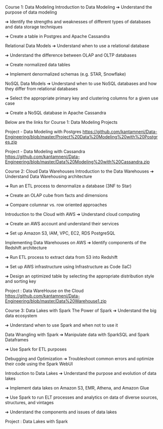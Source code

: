 Course 1: Data Modeling
Introduction to Data Modeling
➔ Understand the purpose of data modeling

➔ Identify the strengths and weaknesses of different types of databases and data storage techniques

➔ Create a table in Postgres and Apache Cassandra

Relational Data Models
➔ Understand when to use a relational database

➔ Understand the difference between OLAP and OLTP databases

➔ Create normalized data tables

➔ Implement denormalized schemas (e.g. STAR, Snowflake)

NoSQL Data Models
➔ Understand when to use NoSQL databases and how they differ from relational databases

➔ Select the appropriate primary key and clustering columns for a given use case

➔ Create a NoSQL database in Apache Cassandra

Below are the links for Course 1: Data Modeling Projects 

Project -  Data Modeling with Postgres 
https://github.com/kantamneni/Data-Engineering/blob/master/Project%20Data%20Modeling%20with%20Postgres.zip

Project - Data Modeling with Cassandra
https://github.com/kantamneni/Data-Engineering/blob/master/Data%20Modeling%20with%20Cassandra.zip

Course 2: Cloud Data Warehouses
Introduction to the Data Warehouses
➔ Understand Data Warehousing architecture

➔ Run an ETL process to denormalize a database (3NF to Star)

➔ Create an OLAP cube from facts and dimensions

➔ Compare columnar vs. row oriented approaches

Introduction to the Cloud with AWS
➔ Understand cloud computing

➔ Create an AWS account and understand their services

➔ Set up Amazon S3, IAM, VPC, EC2, RDS PostgreSQL

Implementing Data Warehouses on AWS
➔ Identify components of the Redshift architecture

➔ Run ETL process to extract data from S3 into Redshift

➔ Set up AWS infrastructure using Infrastructure as Code (IaC)

➔ Design an optimized table by selecting the appropriate distribution style and sorting key

Project : Data WareHouse on the Cloud
https://github.com/kantamneni/Data-Engineering/blob/master/Data%20Warehouse1.zip

Course 3: Data Lakes with Spark
The Power of Spark
➔ Understand the big data ecosystem

➔ Understand when to use Spark and when not to use it

Data Wrangling with Spark
➔ Manipulate data with SparkSQL and Spark Dataframes

➔ Use Spark for ETL purposes

Debugging and Optimization
➔ Troubleshoot common errors and optimize their code using the Spark WebUI

Introduction to Data Lakes
➔ Understand the purpose and evolution of data lakes

➔ Implement data lakes on Amazon S3, EMR, Athena, and Amazon Glue

➔ Use Spark to run ELT processes and analytics on data of diverse sources, structures, and vintages

➔ Understand the components and issues of data lakes

Project : Data Lakes with Spark



